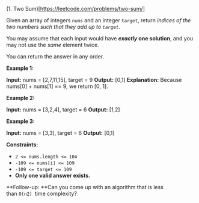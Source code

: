 (1. Two Sum)[https://leetcode.com/problems/two-sum/]

Given an array of integers `nums` and an integer `target`, return _indices of the two numbers such that they add up to `target`_.

You may assume that each input would have **_exactly_ one solution**, and you may not use the _same_ element twice.

You can return the answer in any order.

**Example 1:**

**Input:** nums = \[2,7,11,15\], target = 9
**Output:** \[0,1\]
**Explanation:** Because nums\[0\] + nums\[1\] == 9, we return \[0, 1\].

**Example 2:**

**Input:** nums = \[3,2,4\], target = 6
**Output:** \[1,2\]

**Example 3:**

**Input:** nums = \[3,3\], target = 6
**Output:** \[0,1\]

**Constraints:**

*   `2 <= nums.length <= 104`
*   `-109 <= nums[i] <= 109`
*   `-109 <= target <= 109`
*   **Only one valid answer exists.**

**Follow-up: **Can you come up with an algorithm that is less than `O(n2) `time complexity?